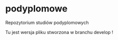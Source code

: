 # podyplomowe
Repozytorium studiów podyplomowych 



Tu jest wersja pliku stworzona w branchu develop
!
